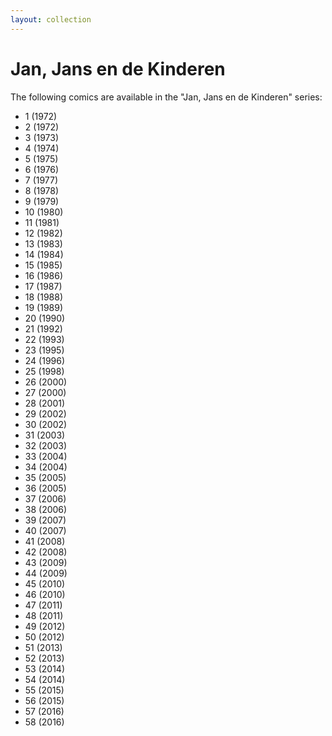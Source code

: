 ```yaml
---
layout: collection
---
```


# Jan, Jans en de Kinderen

The following comics are available in the "Jan, Jans en de Kinderen" series:

- 1 (1972)
- 2 (1972)
- 3 (1973)
- 4 (1974)
- 5 (1975)
- 6 (1976)
- 7 (1977)
- 8 (1978)
- 9 (1979)
- 10 (1980)
- 11 (1981)
- 12 (1982)
- 13 (1983)
- 14 (1984)
- 15 (1985)
- 16 (1986)
- 17 (1987)
- 18 (1988)
- 19 (1989)
- 20 (1990)
- 21 (1992)
- 22 (1993)
- 23 (1995)
- 24 (1996)
- 25 (1998)
- 26 (2000)
- 27 (2000)
- 28 (2001)
- 29 (2002)
- 30 (2002)
- 31 (2003)
- 32 (2003)
- 33 (2004)
- 34 (2004)
- 35 (2005)
- 36 (2005)
- 37 (2006)
- 38 (2006)
- 39 (2007)
- 40 (2007)
- 41 (2008)
- 42 (2008)
- 43 (2009)
- 44 (2009)
- 45 (2010)
- 46 (2010)
- 47 (2011)
- 48 (2011)
- 49 (2012)
- 50 (2012)
- 51 (2013)
- 52 (2013)
- 53 (2014)
- 54 (2014)
- 55 (2015)
- 56 (2015)
- 57 (2016)
- 58 (2016)
